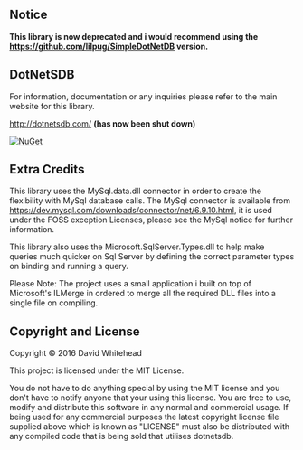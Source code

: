 ## Notice

<b>This library is now deprecated and i would recommend using the https://github.com/lilpug/SimpleDotNetDB version.</b>

## DotNetSDB
For information, documentation or any inquiries please refer to the main website for this library.

http://dotnetsdb.com/ <b>(has now been shut down)</b>

[![NuGet](https://img.shields.io/nuget/v/DotNetSDB.svg?maxAge=3600)](https://www.nuget.org/packages/DotNetSDB/)

## Extra Credits
This library uses the MySql.data.dll connector in order to create the flexibility with MySql database calls. The MySql connector is available from https://dev.mysql.com/downloads/connector/net/6.9.10.html, it is used under the FOSS exception Licenses, please see the MySql notice for further information.


This library also uses the Microsoft.SqlServer.Types.dll to help make queries much quicker on Sql Server by defining the correct parameter types on binding and running a query.

Please Note: The project uses a small application i built on top of Microsoft's ILMerge in ordered to merge all the required DLL files into a single file on compiling.


## Copyright and License
Copyright &copy; 2016 David Whitehead

This project is licensed under the MIT License.

You do not have to do anything special by using the MIT license and you don't have to notify anyone that your using this license. You are free to use, modify and distribute this software in any normal and commercial usage. If being used for any commercial purposes the latest copyright license file supplied above which is known as "LICENSE" must also be distributed with any compiled code that is being sold that utilises dotnetsdb.
